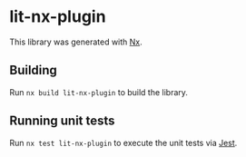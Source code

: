 # lit-nx-plugin

This library was generated with [Nx](https://nx.dev).

## Building

Run `nx build lit-nx-plugin` to build the library.

## Running unit tests

Run `nx test lit-nx-plugin` to execute the unit tests via [Jest](https://jestjs.io).
